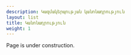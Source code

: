```yaml
---
description: Կազմակերպության կանոնադրություն
layout: list
title: Կանոնադրություն
weight: 1
---
```


Page is under construction.
